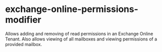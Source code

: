 # exchange-online-permissions-modifier

Allows adding and removing of read permissions in an Exchange Online Tenant. Also allows viewing of all mailboxes and viewing permissions of a provided mailbox.
